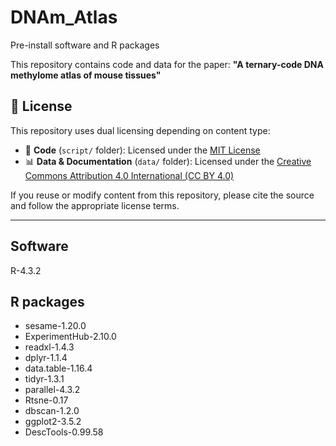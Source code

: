 # DNAm_Atlas
Pre-install software and R packages

This repository contains code and data for the paper:
**"A ternary-code DNA methylome atlas of mouse tissues"**

## 📄 License

This repository uses dual licensing depending on content type:

- 🧪 **Code** (`script/` folder): Licensed under the [MIT License](LICENSE)
- 📊 **Data & Documentation** (`data/` folder): Licensed under the [Creative Commons Attribution 4.0 International (CC BY 4.0)](https://creativecommons.org/licenses/by/4.0/)

If you reuse or modify content from this repository, please cite the source and follow the appropriate license terms.

---

## Software
R-4.3.2
## R packages
* sesame-1.20.0
* ExperimentHub-2.10.0
* readxl-1.4.3
* dplyr-1.1.4
* data.table-1.16.4
* tidyr-1.3.1
* parallel-4.3.2
* Rtsne-0.17
* dbscan-1.2.0
* ggplot2-3.5.2
* DescTools-0.99.58
